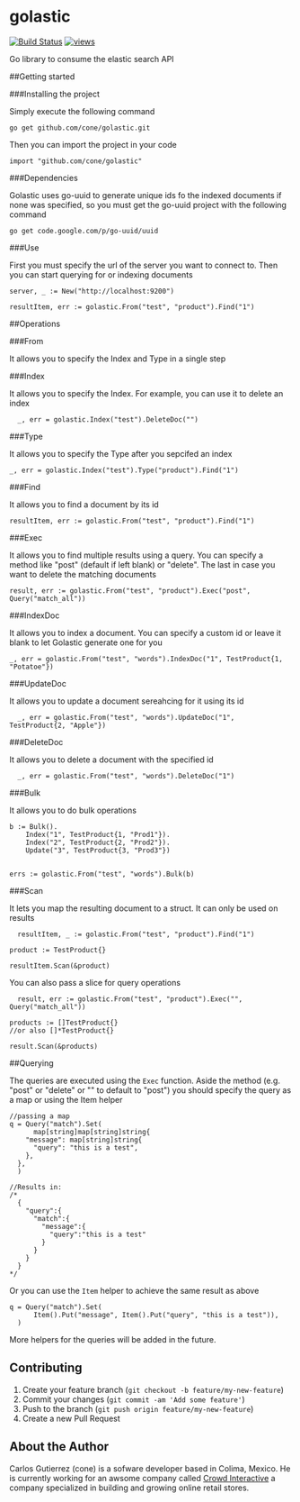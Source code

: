 # golastic

[![Build Status](https://drone.io/github.com/cone/golastic/status.png)](https://drone.io/github.com/cone/golastic/latest)
[![views](https://sourcegraph.com/api/repos/github.com/cone/golastic/.counters/views.svg)](https://sourcegraph.com/github.com/cone/golastic)

Go library to consume the elastic search API

##Getting started

###Installing the project

Simply execute the following command

    go get github.com/cone/golastic.git
    
Then you can import the project in your code

    import "github.com/cone/golastic"

###Dependencies

Golastic uses go-uuid to generate unique ids fo the indexed documents
if none was specified, so you must get the go-uuid project with the
following command

    go get code.google.com/p/go-uuid/uuid

###Use

First you must specify the url of the server you want to connect to.
Then you can start querying for or indexing documents

    server, _ := New("http://localhost:9200")

    resultItem, err := golastic.From("test", "product").Find("1")

##Operations

###From

It allows you to specify the Index and Type in a single step

###Index

It allows you to specify the Index. For example, you can use it to
delete an index

	  _, err = golastic.Index("test").DeleteDoc("")
	 
###Type

It allows you to specify the Type after you sepcifed an index

	_, err = golastic.Index("test").Type("product").Find("1")

###Find

It allows you to find a document by its id

    resultItem, err := golastic.From("test", "product").Find("1")

###Exec

It allows you to find multiple results using a query. You can specify
a method like "post" (default if left blank) or "delete". The last
in case you want to delete the matching documents

    
	result, err := golastic.From("test", "product").Exec("post", Query("match_all"))

###IndexDoc

It allows you to index a document. You can specify a custom id or leave it blank to let Golastic generate one for you


    _, err = golastic.From("test", "words").IndexDoc("1", TestProduct{1, "Potatoe"})

###UpdateDoc

It allows you to update a document sereahcing for it using its id

	  _, err = golastic.From("test", "words").UpdateDoc("1", TestProduct{2, "Apple"})

###DeleteDoc

It allows you to delete a document with the specified id

	  _, err = golastic.From("test", "words").DeleteDoc("1")

###Bulk

It allows you to do bulk operations

    b := Bulk().
        Index("1", TestProduct{1, "Prod1"}).
        Index("2", TestProduct{2, "Prod2"}).
        Update("3", TestProduct{3, "Prod3"})


    errs := golastic.From("test", "words").Bulk(b)

###Scan

It lets you map the resulting document to a struct. It can only be used
on results

	  resultItem, _ := golastic.From("test", "product").Find("1")

    product := TestProduct{}

    resultItem.Scan(&product)

You can also pass a slice for query operations

	  result, err := golastic.From("test", "product").Exec("", Query("match_all"))

    products := []TestProduct{}
    //or also []*TestProduct{}

    result.Scan(&products)

##Querying

The queries are executed using the ``Exec`` function. Aside the method
(e.g. "post" or "delete" or "" to default to "post") you should specify
the query as a map or using the Item helper

    //passing a map
    q = Query("match").Set(
		  map[string]map[string]string{
        "message": map[string]string{
          "query": "this is a test",
        },
      },
	  )
    
    //Results in:
    /*
      {  
        "query":{  
          "match":{  
            "message":{  
              "query":"this is a test"
            }
          }
        }
      }
    */

Or you can use the ``Item`` helper to achieve the same result as above

    q = Query("match").Set(
		  Item().Put("message", Item().Put("query", "this is a test")),
	  )

More helpers for the queries will be added in the future.

## Contributing

1. Create your feature branch (`git checkout -b feature/my-new-feature`)
2. Commit your changes (`git commit -am 'Add some feature'`)
3. Push to the branch (`git push origin feature/my-new-feature`)
4. Create a new Pull Request

## About the Author

Carlos Gutierrez (cone) is a sofware developer based in Colima, Mexico.
He is currently working for an awsome company called [Crowd Interactive](http://www.crowdint.com) a company specialized in building and growing online retail stores.
